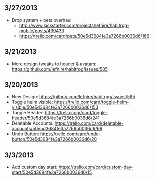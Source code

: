 ## 3/27/2013
 * Drop system + pets overhaul
   * http://www.kickstarter.com/projects/lefnire/habitrpg-mobile/posts/439433
   * https://trello.com/card/pets/50e5d3684fe3a7266b0036d6/166

## 3/21/2013
 * More design tweaks to header & avatars: https://github.com/lefnire/habitrpg/issues/585

## 3/20/2013
 * New Design: https://github.com/lefnire/habitrpg/issues/585
 * Toggle helm visible: https://trello.com/card/toggle-helm-visible/50e5d3684fe3a7266b0036d6/153
 * Toggle Header: https://trello.com/card/toggle-header/50e5d3684fe3a7266b0036d6/241
 * Deletable Accounts: https://trello.com/card/deletable-accounts/50e5d3684fe3a7266b0036d6/69
 * Undo Button: https://trello.com/card/undo-button/50e5d3684fe3a7266b0036d6/20

## 3/3/2013
 * Add custom day start: https://trello.com/card/custom-day-start/50e5d3684fe3a7266b0036d6/15